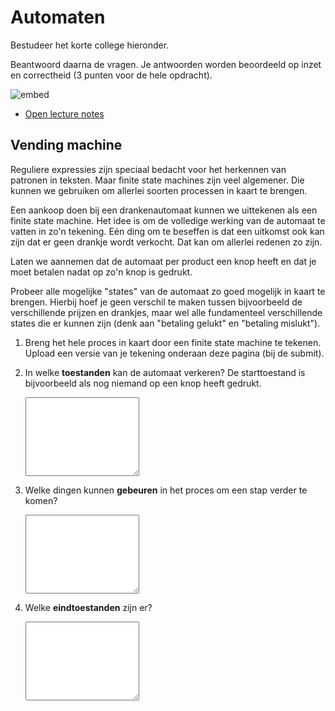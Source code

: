 # Automaten

Bestudeer het korte college hieronder.

Beantwoord daarna de vragen. Je antwoorden worden beoordeeld op inzet en correctheid (3 punten voor de hele opdracht).

![embed](https://www.youtube.com/embed/iixnLh55wp0)

- [Open lecture notes](https://v4.software-carpentry.org/regexp/mechanics.html)

## Vending machine

Reguliere expressies zijn speciaal bedacht voor het herkennen van patronen in teksten. Maar finite state machines zijn veel algemener. Die kunnen we gebruiken om allerlei soorten processen in kaart te brengen.

Een aankoop doen bij een drankenautomaat kunnen we uittekenen als een finite state machine. Het idee is om de volledige werking van de automaat te vatten in zo'n tekening. Eén ding om te beseffen is dat een uitkomst ook kan zijn dat er geen drankje wordt verkocht. Dat kan om allerlei redenen zo zijn.

Laten we aannemen dat de automaat per product een knop heeft en dat je moet betalen nadat op zo'n knop is gedrukt.

Probeer alle mogelijke "states" van de automaat zo goed mogelijk in kaart te brengen. Hierbij hoef je geen verschil te maken tussen bijvoorbeeld de verschillende prijzen en drankjes, maar wel alle fundamenteel verschillende states die er kunnen zijn (denk aan "betaling gelukt" en "betaling mislukt").

1.  Breng het hele proces in kaart door een finite state machine te tekenen. Upload een versie van je tekening onderaan deze pagina (bij de submit).

2.  In welke **toestanden** kan de automaat verkeren? De starttoestand is bijvoorbeeld als nog niemand op een knop heeft gedrukt.

    <textarea name="form[q1]" rows="8" required></textarea>

3.  Welke dingen kunnen **gebeuren** in het proces om een stap verder te komen?

    <textarea name="form[q2]" rows="8" required></textarea>

4.  Welke **eindtoestanden** zijn er?

    <textarea name="form[q3]" rows="8" required></textarea>
